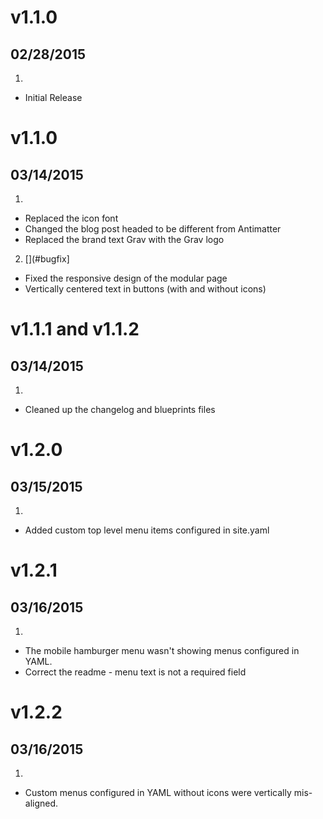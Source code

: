 # v1.1.0
## 02/28/2015

1. [](#new)
  * Initial Release


# v1.1.0
## 03/14/2015

1. [](#improved)
  * Replaced the icon font
  * Changed the blog post headed to be different from Antimatter
  * Replaced the brand text Grav with the Grav logo
2. [](#bugfix]
  * Fixed the responsive design of the modular page
  * Vertically centered text in buttons (with and without icons)


# v1.1.1 and v1.1.2
## 03/14/2015

1. [](#improved)
  * Cleaned up the changelog and blueprints files


# v1.2.0
## 03/15/2015

1. [](#new)
  * Added custom top level menu items configured in site.yaml

# v1.2.1
## 03/16/2015

1. [](#bugfix)
  * The mobile hamburger menu wasn't showing menus configured in YAML.
  * Correct the readme - menu text is not a required field

# v1.2.2
## 03/16/2015

1. [](#bugfix)
  * Custom menus configured in YAML without icons were vertically mis-aligned.
